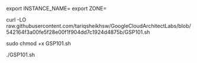 export INSTANCE_NAME=
export ZONE=


curl -LO raw.githubusercontent.com/tariqsheikhsw/GoogleCloudArchitectLabs/blob/542164f3a00fe5f28e00f1f904dd7c1924d4875b/GSP101.sh


sudo chmod +x GSP101.sh

./GSP101.sh
